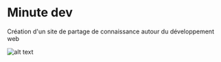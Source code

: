 # Minute dev
 
Création d'un site de partage de connaissance autour du développement web

![alt text](https://github.com/RemyLansade/minute-dev/client/assets/sketch/capture.png)